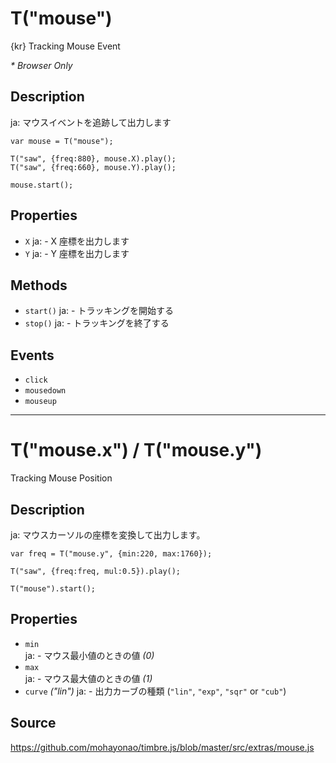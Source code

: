 T("mouse")
==========
{kr} Tracking Mouse Event

_* Browser Only_

## Description ##
ja: マウスイベントを追跡して出力します

```timbre
var mouse = T("mouse");

T("saw", {freq:880}, mouse.X).play();
T("saw", {freq:660}, mouse.Y).play();

mouse.start();
```

## Properties ##
- `X`
ja:  - X 座標を出力します
- `Y`
ja:  - Y 座標を出力します
  
## Methods ##
- `start()`
ja:  - トラッキングを開始する
- `stop()`
ja:  - トラッキングを終了する

## Events ##
- `click`
- `mousedown`
- `mouseup`

- - -

# T("mouse.x") / T("mouse.y")
Tracking Mouse Position

## Description ##
ja: マウスカーソルの座標を変換して出力します。

```timbre
var freq = T("mouse.y", {min:220, max:1760});

T("saw", {freq:freq, mul:0.5}).play();

T("mouse").start();
```

## Properties ##
- `min`  
ja:  - マウス最小値のときの値 _(0)_
- `max`  
ja:  - マウス最大値のときの値 _(1)_
- `curve` _("lin")_
ja:  - 出力カーブの種類 (`"lin"`, `"exp"`, `"sqr"` or `"cub"`)

## Source ##
https://github.com/mohayonao/timbre.js/blob/master/src/extras/mouse.js

<script src="/timbre.js/src/extras/mouse.js"></script>
